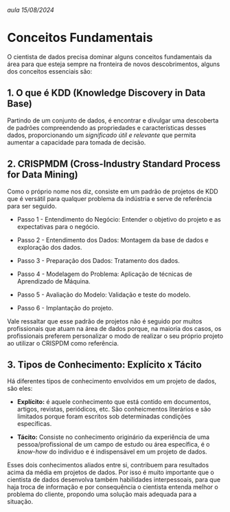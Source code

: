 *aula 15/08/2024*

# **Conceitos Fundamentais**
O cientista de dados precisa dominar alguns conceitos fundamentais da área para que esteja sempre na fronteira de novos descobrimentos, alguns dos conceitos essenciais são:

## **1. O que é KDD (Knowledge Discovery in Data Base)**
Partindo de um conjunto de dados, é encontrar e divulgar uma descoberta de padrões compreendendo as propriedades e características desses dados, proporcionando um *significado útil e relevante*
que permita aumentar a capacidade para tomada de decisão.

## **2. CRISPMDM (Cross-Industry Standard Process for Data Mining)**
Como o próprio nome nos diz, consiste em um padrão de projetos de KDD que é versátil para qualquer problema da indústria e serve de referência para ser seguido.

- Passo 1 - Entendimento do Negócio: Entender o objetivo do projeto e as expectativas para o negócio.

- Passo 2 - Entendimento dos Dados: Montagem da base de dados e exploração dos dados.

- Passo 3 - Preparação dos Dados: Tratamento dos dados.

- Passo 4 - Modelagem do Problema: Aplicação de técnicas de Aprendizado de Máquina.

- Passo 5 - Avaliação do Modelo: Validação e teste do modelo.

- Passo 6 - Implantação do projeto.

Vale ressaltar que esse padrão de projetos não é seguido por muitos profissionais que atuam na área de dados porque, na maioria dos casos, os profissionais preferem personalizar o modo de
realizar o seu próprio projeto ao utilizar o CRISPDM como referência.

## **3. Tipos de Conhecimento: Explícito x Tácito**
Há diferentes tipos de conhecimento envolvidos em um projeto de dados, são eles:

- **Explícito:** é aquele conhecimento que está contido em documentos, artigos, revistas, periódicos, etc. São conheicmentos literários e são limitados porque foram escritos sob determinadas
condições específicas.

- **Tácito:** Consiste no conhecimento originário da experiência de uma pessoa/profissional de um campo de estudo ou área específica, é o *know-how* do individuo e é indispensável em um projeto
de dados.

Esses dois conhecimentos aliados entre si, contribuem para resultados acima da média em projetos de dados. Por isso é muito importante que o cientista de dados desenvolva também habilidades
interpessoais, para que haja troca de informação e por consequência o cientista entenda melhor o problema do cliente, propondo uma solução mais adequada para a situação.
